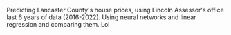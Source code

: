 Predicting Lancaster County's house prices, using Lincoln Assessor's office last 6 years of data (2016-2022).
Using neural networks and linear regression and comparing them. Lol
